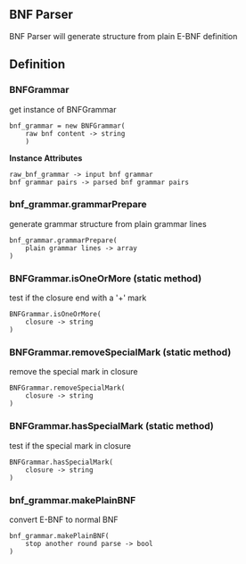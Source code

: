 ## BNF Parser

BNF Parser will generate structure from plain E-BNF definition

## Definition

### BNFGrammar
get instance of BNFGrammar
```
bnf_grammar = new BNFGrammar(
    raw bnf content -> string
    )
```

**Instance Attributes**
```
raw_bnf_grammar -> input bnf grammar
bnf grammar pairs -> parsed bnf grammar pairs
```

### bnf_grammar.grammarPrepare
generate grammar structure from plain grammar lines
```
bnf_grammar.grammarPrepare(
    plain grammar lines -> array
)
```

### BNFGrammar.isOneOrMore (static method)
test if the closure end with a '+' mark
```
BNFGrammar.isOneOrMore(
    closure -> string
)
```

### BNFGrammar.removeSpecialMark (static method)
remove the special mark in closure
```
BNFGrammar.removeSpecialMark(
    closure -> string
)
```

### BNFGrammar.hasSpecialMark (static method)
test if the special mark in closure
```
BNFGrammar.hasSpecialMark(
    closure -> string
)
```

### bnf_grammar.makePlainBNF
convert E-BNF to normal BNF
```
bnf_grammar.makePlainBNF(
    stop another round parse -> bool
)
```
